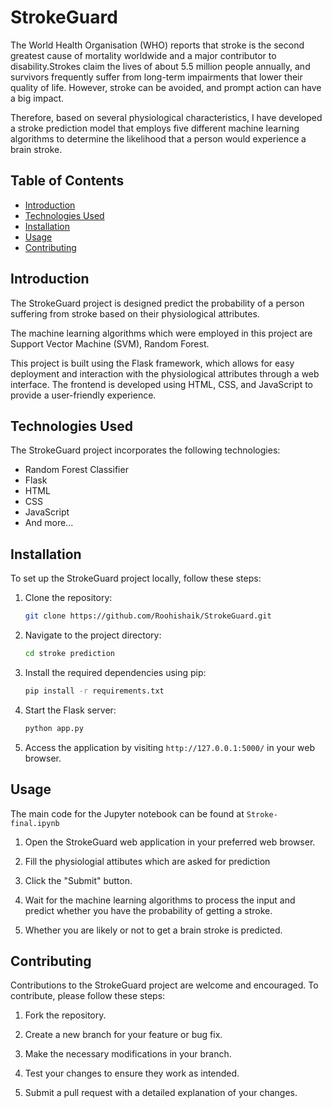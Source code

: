 # StrokeGuard
The World Health Organisation (WHO) reports that stroke is the second greatest cause of mortality worldwide and a major contributor to disability.Strokes claim the lives of about 5.5 million people annually, and survivors frequently suffer from long-term impairments that lower their quality of life. However, stroke can be avoided, and prompt action can have a big impact. 

Therefore, based on several physiological characteristics, I have developed a stroke prediction model that employs five different machine learning algorithms to determine the likelihood that a person would experience a brain stroke.

## Table of Contents

- [Introduction](#introduction)
- [Technologies Used](#technologies-used)
- [Installation](#installation)
- [Usage](#usage)
- [Contributing](#contributing)

## Introduction

The StrokeGuard project is designed predict the probability of a person suffering from stroke based on their physiological attributes.

The machine learning algorithms which were employed in this project are Support Vector Machine (SVM), Random Forest.  

This project is built using the Flask framework, which allows for easy deployment and interaction with the physiological attributes through a web interface. The frontend is developed using HTML, CSS, and JavaScript to provide a user-friendly experience.

## Technologies Used

The StrokeGuard project incorporates the following technologies:

- Random Forest Classifier
- Flask
- HTML
- CSS
- JavaScript
- And more...

## Installation

To set up the StrokeGuard project locally, follow these steps:

1. Clone the repository:

   ```bash
   git clone https://github.com/Roohishaik/StrokeGuard.git
   ```

2. Navigate to the project directory:

   ```bash
   cd stroke prediction
   ```

3. Install the required dependencies using pip:

   ```bash
   pip install -r requirements.txt
   ```

4. Start the Flask server:

   ```bash
   python app.py
   ```

5. Access the application by visiting `http://127.0.0.1:5000/` in your web browser.

## Usage

The main code for the Jupyter notebook can be found at `Stroke-final.ipynb`

1. Open the StrokeGuard web application in your preferred web browser.

2. Fill the physiologial attibutes which are asked for prediction

3. Click the "Submit" button.

4. Wait for the machine learning algorithms to process the input and predict whether you have the probability of getting a stroke.

5. Whether you are likely or not to get a brain stroke is predicted.


## Contributing

Contributions to the StrokeGuard project are welcome and encouraged. To contribute, please follow these steps:

1. Fork the repository.

2. Create a new branch for your feature or bug fix.

3. Make the necessary modifications in your branch.

4. Test your changes to ensure they work as intended.

5. Submit a pull request with a detailed explanation of your changes.
